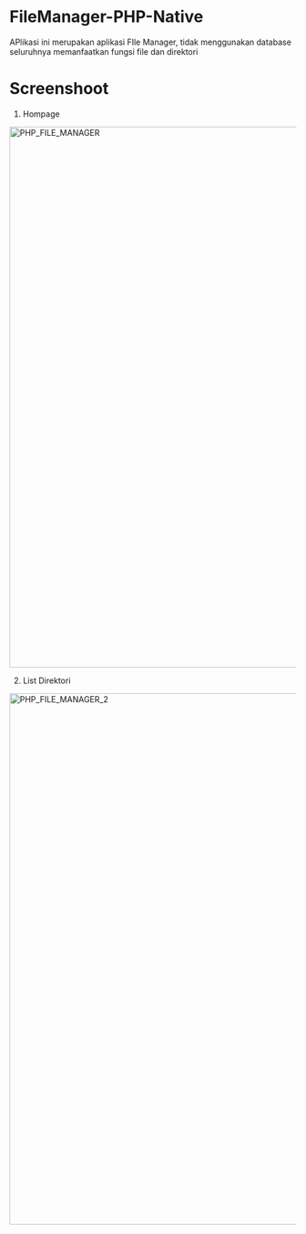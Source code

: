 # FileManager-PHP-Native
APlikasi ini merupakan aplikasi FIle Manager, tidak menggunakan database seluruhnya memanfaatkan fungsi file dan direktori

# Screenshoot
1. Hompage
<img width="949" alt="PHP_FILE_MANAGER" src="https://github.com/oyasuryana/FileManager-PHP-Native/assets/40240886/5ba1fc8e-ed23-4321-9315-e7ab144502c0">

2. List Direktori
<img width="932" alt="PHP_FILE_MANAGER_2" src="https://github.com/oyasuryana/FileManager-PHP-Native/assets/40240886/8e8944ad-dd56-45c2-aa5e-19251c5999b8">

